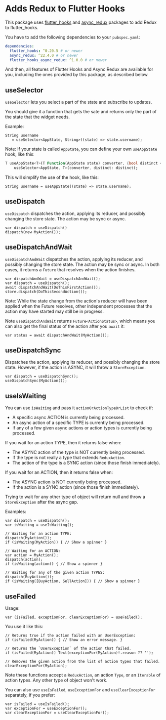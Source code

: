 # Adds Redux to Flutter Hooks

This package uses
[flutter_hooks](https://pub.dev/packages/flutter_hooks)
and [async_redux](https://pub.dev/packages/async_redux) packages
to add Redux to flutter_hooks.

You have to add the following dependencies to your `pubspec.yaml`:

```yaml
dependencies:
  flutter_hooks: ^0.20.5 # or newer
  async_redux: ^22.4.0 # or newer
  flutter_hooks_async_redux: ^1.0.0 # or newer 
```

And then, all features of Flutter Hooks and Async Redux are available for you,
including the ones provided by this package, as described below.

## useSelector

`useSelector` lets you select a part of the state and subscribe to updates.

You should give it a function that gets the sate and returns only the part of the state that the
widget needs.

Example:

```
String username 
   = useSelector<AppState, String>((state) => state.username);
```

Note: If your state is called `AppState`, you can define your own `useAppState` hook,
like this:

```dart
T useAppState<T>(T Function(AppState state) converter, {bool distinct = true}) =>
    useSelector<AppState, T>(converter, distinct: distinct);
```

This will simplify the use of the hook, like this:

```
String username = useAppState((state) => state.username);
```

## useDispatch

`useDispatch` dispatches the action, applying its reducer, and possibly changing the store state.
The action may be sync or async.

```
var dispatch = useDispatch()
dispatch(new MyAction());
```

## useDispatchAndWait

`useDispatchAndWait` dispatches the action, applying its reducer, and possibly changing the store
state. The action may be sync or async. In both cases, it returns a `Future` that resolves when
the action finishes.

```
var dispatchAndWait = useDispatchAndWait();
var dispatch = useDispatch();
await dispatchAndWait(DoThisFirstAction());
store.dispatch(DoThisSecondAction());
```

Note: While the state change from the action's reducer will have been applied when the
Future resolves, other independent processes that the action may have started may still
be in progress.

Note `useDispatchAndWait` returns `Future<ActionStatus>`,
which means you can also get the final status of the action after you `await` it:

```
var status = await dispatchAndWait(MyAction());
```

## useDispatchSync

Dispatches the action, applying its reducer, and possibly changing the store state.
However, if the action is ASYNC, it will throw a `StoreException`.

```
var dispatch = useDispatchSync();
useDispatchSync(MyAction());
```

## useIsWaiting

You can use `isWaiting` and pass it `actionOrActionTypeOrList` to check if:

* A specific async ACTION is currently being processed.
* An async action of a specific TYPE is currently being processed.
* If any of a few given async actions or action types is currently being processed.

If you wait for an action TYPE, then it returns false when:

- The ASYNC action of the type is NOT currently being processed.
- If the type is not really a type that extends `ReduxAction`.
- The action of the type is a SYNC action (since those finish immediately).

If you wait for an ACTION, then it returns false when:

- The ASYNC action is NOT currently being processed.
- If the action is a SYNC action (since those finish immediately).

Trying to wait for any other type of object will return null and throw
a `StoreException` after the async gap.

Examples:

```
var dispatch = useDispatch();
var isWaiting = useIsWaiting();

// Waiting for an action TYPE:
dispatch(MyAction());
if (isWaiting(MyAction)) { // Show a spinner }

// Waiting for an ACTION:
var action = MyAction();
dispatch(action);
if (isWaiting(action)) { // Show a spinner }

// Waiting for any of the given action TYPES:
dispatch(BuyAction());
if (isWaiting([BuyAction, SellAction])) { // Show a spinner }
```

## useFailed

Usage:

```
var (isFailed, exceptionFor, clearExceptionFor) = useFailed();
```

You use it like this:

```
// Returns true if the action failed with an UserException:
if (isFailed(MyAction)) { // Show an error message. }

// Returns the `UserException` of the action that failed.
if (isFailed(MyAction)) Text(exceptionFor(MyAction)!.reason ?? '');

// Removes the given action from the list of action types that failed.
clearExceptionFor(MyAction);
```

Note these functions accept a `ReduxAction`, an action `Type`, or
an `Iterable` of action types. Any other type of object won't work.

You can also use `useIsFailed`, `useExceptionFor` and `useClearExceptionFor`
separately, if you prefer:

```
var isFailed = useIsFailed();
var exceptionFor = useExceptionFor();
var clearExceptionFor = useClearExceptionFor();
```
